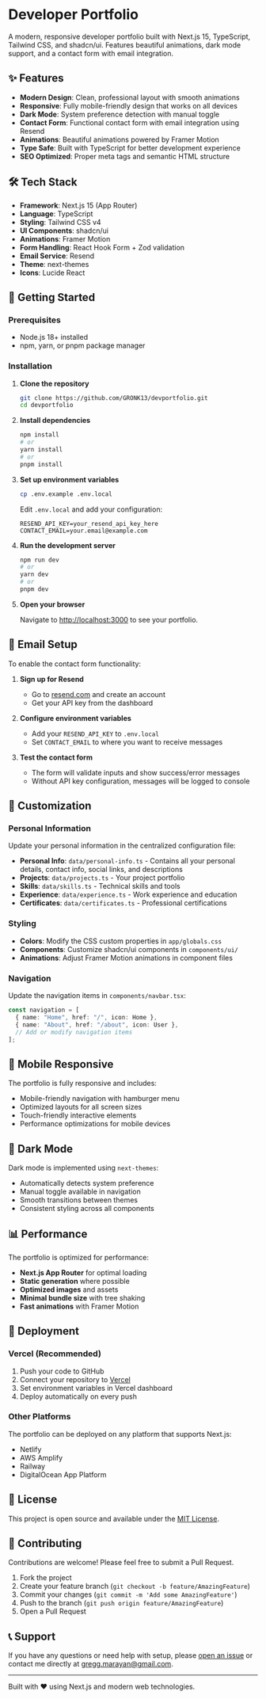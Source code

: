 # Developer Portfolio

A modern, responsive developer portfolio built with Next.js 15, TypeScript, Tailwind CSS, and shadcn/ui. Features beautiful animations, dark mode support, and a contact form with email integration.

## ✨ Features

- **Modern Design**: Clean, professional layout with smooth animations
- **Responsive**: Fully mobile-friendly design that works on all devices
- **Dark Mode**: System preference detection with manual toggle
- **Contact Form**: Functional contact form with email integration using Resend
- **Animations**: Beautiful animations powered by Framer Motion
- **Type Safe**: Built with TypeScript for better development experience
- **SEO Optimized**: Proper meta tags and semantic HTML structure

## 🛠️ Tech Stack

- **Framework**: Next.js 15 (App Router)
- **Language**: TypeScript
- **Styling**: Tailwind CSS v4
- **UI Components**: shadcn/ui
- **Animations**: Framer Motion
- **Form Handling**: React Hook Form + Zod validation
- **Email Service**: Resend
- **Theme**: next-themes
- **Icons**: Lucide React

## 🚀 Getting Started

### Prerequisites

- Node.js 18+ installed
- npm, yarn, or pnpm package manager

### Installation

1. **Clone the repository**
   ```bash
   git clone https://github.com/GRONK13/devportfolio.git
   cd devportfolio
   ```

2. **Install dependencies**
   ```bash
   npm install
   # or
   yarn install
   # or
   pnpm install
   ```

3. **Set up environment variables**
   ```bash
   cp .env.example .env.local
   ```
   
   Edit `.env.local` and add your configuration:
   ```env
   RESEND_API_KEY=your_resend_api_key_here
   CONTACT_EMAIL=your.email@example.com
   ```

4. **Run the development server**
   ```bash
   npm run dev
   # or
   yarn dev
   # or
   pnpm dev
   ```

5. **Open your browser**
   
   Navigate to [http://localhost:3000](http://localhost:3000) to see your portfolio.

## 📧 Email Setup

To enable the contact form functionality:

1. **Sign up for Resend**
   - Go to [resend.com](https://resend.com) and create an account
   - Get your API key from the dashboard

2. **Configure environment variables**
   - Add your `RESEND_API_KEY` to `.env.local`
   - Set `CONTACT_EMAIL` to where you want to receive messages

3. **Test the contact form**
   - The form will validate inputs and show success/error messages
   - Without API key configuration, messages will be logged to console

## 🎨 Customization

### Personal Information

Update your personal information in the centralized configuration file:

- **Personal Info**: `data/personal-info.ts` - Contains all your personal details, contact info, social links, and descriptions
- **Projects**: `data/projects.ts` - Your project portfolio
- **Skills**: `data/skills.ts` - Technical skills and tools
- **Experience**: `data/experience.ts` - Work experience and education
- **Certificates**: `data/certificates.ts` - Professional certifications

### Styling

- **Colors**: Modify the CSS custom properties in `app/globals.css`
- **Components**: Customize shadcn/ui components in `components/ui/`
- **Animations**: Adjust Framer Motion animations in component files

### Navigation

Update the navigation items in `components/navbar.tsx`:

```typescript
const navigation = [
  { name: "Home", href: "/", icon: Home },
  { name: "About", href: "/about", icon: User },
  // Add or modify navigation items
];
```

## 📱 Mobile Responsive

The portfolio is fully responsive and includes:

- Mobile-friendly navigation with hamburger menu
- Optimized layouts for all screen sizes
- Touch-friendly interactive elements
- Performance optimizations for mobile devices

## 🌙 Dark Mode

Dark mode is implemented using `next-themes`:

- Automatically detects system preference
- Manual toggle available in navigation
- Smooth transitions between themes
- Consistent styling across all components

## 📊 Performance

The portfolio is optimized for performance:

- **Next.js App Router** for optimal loading
- **Static generation** where possible
- **Optimized images** and assets
- **Minimal bundle size** with tree shaking
- **Fast animations** with Framer Motion

## 🚀 Deployment

### Vercel (Recommended)

1. Push your code to GitHub
2. Connect your repository to [Vercel](https://vercel.com)
3. Set environment variables in Vercel dashboard
4. Deploy automatically on every push

### Other Platforms

The portfolio can be deployed on any platform that supports Next.js:

- Netlify
- AWS Amplify
- Railway
- DigitalOcean App Platform

## 📝 License

This project is open source and available under the [MIT License](LICENSE).

## 🤝 Contributing

Contributions are welcome! Please feel free to submit a Pull Request.

1. Fork the project
2. Create your feature branch (`git checkout -b feature/AmazingFeature`)
3. Commit your changes (`git commit -m 'Add some AmazingFeature'`)
4. Push to the branch (`git push origin feature/AmazingFeature`)
5. Open a Pull Request

## 📞 Support

If you have any questions or need help with setup, please [open an issue](https://github.com/GRONK13/devportfolio/issues) or contact me directly at gregg.marayan@gmail.com.

---

Built with ❤️ using Next.js and modern web technologies.
